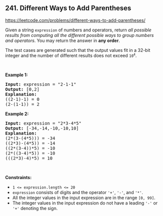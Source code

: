 ## 241. Different Ways to Add Parentheses

<https://leetcode.com/problems/different-ways-to-add-parentheses/>

<div class="elfjS" data-track-load="description_content"><p>Given a string <code>expression</code> of numbers and operators, return <em>all possible results from computing all the different possible ways to group numbers and operators</em>. You may return the answer in <strong>any order</strong>.</p>

<p>The test cases are generated such that the output values fit in a 32-bit integer and the number of different results does not exceed <code>10<sup>4</sup></code>.</p>

<p>&nbsp;</p>
<p><strong class="example">Example 1:</strong></p>

<pre><strong>Input:</strong> expression = "2-1-1"
<strong>Output:</strong> [0,2]
<strong>Explanation:</strong>
((2-1)-1) = 0
(2-(1-1)) = 2
</pre>

<p><strong class="example">Example 2:</strong></p>

<pre><strong>Input:</strong> expression = "2*3-4*5"
<strong>Output:</strong> [-34,-14,-10,-10,10]
<strong>Explanation:</strong>
(2*(3-(4*5))) = -34
((2*3)-(4*5)) = -14
((2*(3-4))*5) = -10
(2*((3-4)*5)) = -10
(((2*3)-4)*5) = 10
</pre>

<p>&nbsp;</p>
<p><strong>Constraints:</strong></p>

<ul>
 <li><code>1 &lt;= expression.length &lt;= 20</code></li>
 <li><code>expression</code> consists of digits and the operator <code>'+'</code>, <code>'-'</code>, and <code>'*'</code>.</li>
 <li>All the integer values in the input expression are in the range <code>[0, 99]</code>.</li>
 <li>The integer values in the input expression do not have a leading <code>'-'</code> or <code>'+'</code> denoting the sign.</li>
</ul>
</div>
